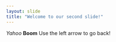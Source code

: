 ```yaml
---
layout: slide
title: "Welcome to our second slide!"
---
```

_Yahoo_ **Boom**
Use the left arrow to go back!
